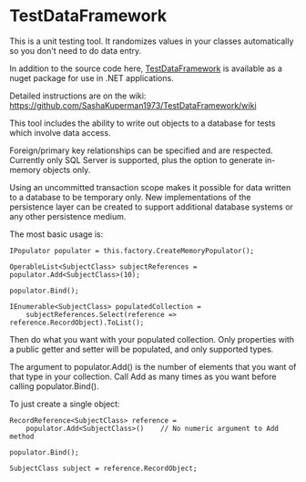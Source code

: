 # TestDataFramework
This is a unit testing tool. It randomizes values in your classes automatically so you don't need to do data entry.

In addition to the source code here, [TestDataFramework](https://www.nuget.org/packages/TestDataFramework.dll) is available as a nuget package for use in .NET applications.

Detailed instructions are on the wiki: https://github.com/SashaKuperman1973/TestDataFramework/wiki

This tool includes the ability to write out objects to a database for tests which involve data access.

Foreign/primary key relationships can be specified and are respected. Currently only SQL Server is supported, plus the option to generate in-memory objects only.

Using an uncommitted transaction scope makes it possible for data written to a database to be temporary only. New implementations of the persistence layer can be created to support additional database systems or any other persistence medium.

The most basic usage is:

    IPopulator populator = this.factory.CreateMemoryPopulator();

    OperableList<SubjectClass> subjectReferences = populator.Add<SubjectClass>(10);

    populator.Bind();

    IEnumerable<SubjectClass> populatedCollection = 
        subjectReferences.Select(reference => reference.RecordObject).ToList();

Then do what you want with your populated collection. Only properties with a public getter and setter will be populated, and only supported types.

The argument to populator.Add<T>() is the number of elements that you want of that type in your collection.
Call Add as many times as you want before calling populator.Bind().

To just create a single object:

    RecordReference<SubjectClass> reference = 
        populator.Add<SubjectClass>()    // No numeric argument to Add method

    populator.Bind();

    SubjectClass subject = reference.RecordObject;
